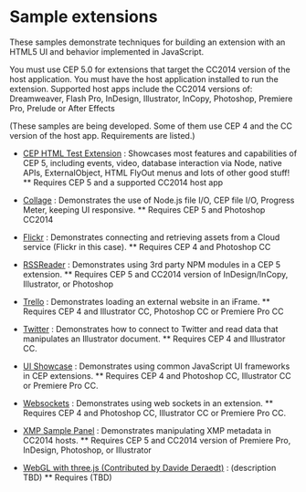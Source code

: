 Sample extensions
=======

These samples demonstrate techniques for building an extension with an HTML5 UI and behavior implemented in JavaScript.

You must use CEP 5.0 for extensions that target the CC2014 version of the host application. You must have the host application installed to run the extension. Supported host apps include the CC2014 versions of: Dreamweaver, Flash Pro, InDesign, Illustrator, InCopy, Photoshop, Premiere Pro, Prelude or After Effects

(These samples are being developed. Some of them use CEP 4 and the CC version of the host app. Requirements are listed.)

* [CEP HTML Test Extension](https://github.com/Adobe-CEP/Samples/tree/master/CEP_HTML_Test_Extension_5.0) : 
Showcases most features and capabilities of CEP 5, including events, video, database interaction via Node, native APIs, ExternalObject, HTML FlyOut menus and lots of other good stuff!
** Requires CEP 5 and a supported CC2014 host app

* [Collage](https://github.com/Adobe-CEP/Samples/tree/master/Collage) : Demonstrates the use of Node.js file I/O, CEP file I/O, Progress Meter, keeping UI responsive. 
** Requires CEP 5 and Photoshop CC2014

* [Flickr](https://github.com/Adobe-CEP/Samples/tree/master/Flickr) : Demonstrates connecting and retrieving assets from a Cloud service (Flickr in this case). 
** Requires CEP 4 and Photoshop CC


* [RSSReader](https://github.com/Adobe-CEP/Samples/tree/master/RSSReader) : Demonstrates using 3rd party NPM modules in a CEP 5 extension.
** Requires CEP 5 and CC2014 version of InDesign/InCopy, Illustrator, or Photoshop

* [Trello](https://github.com/Adobe-CEP/Samples/tree/master/Trello) : Demonstrates loading an external website in an iFrame. 
** Requires CEP 4 and Illustrator CC, Photoshop CC or Premiere Pro CC

* [Twitter](https://github.com/Adobe-CEP/Samples/tree/master/Twitter) : Demonstrates how to connect to Twitter and read data that manipulates an Illustrator document. 
** Requires CEP 4 and Illustrator CC.

* [UI Showcase](https://github.com/Adobe-CEP/Samples/tree/master/UI_Showcase) : Demonstrates using common JavaScript UI frameworks in CEP extensions. 
** Requires CEP 4 and Photoshop CC, Illustrator CC or Premiere Pro CC.

* [Websockets](https://github.com/Adobe-CEP/Samples/tree/master/Websocket) : Demonstrates using web sockets in an extension. 
** Requires CEP 4 and Photoshop CC, Illustrator CC or Premiere Pro CC.

* [XMP Sample Panel](https://github.com/Adobe-CEP/Samples/tree/master/XmpSamplePanel) : Demonstrates manipulating XMP metadata in CC2014 hosts. 
** Requires CEP 5 and CC2014 version of Premiere Pro, InDesign, Photoshop, or Illustrator

* [WebGL with three.js (Contributed by Davide Deraedt)](https://github.com/Adobe-CEP/Samples/tree/master/webgl_threejs) : (description TBD)
** Requires (TBD)
